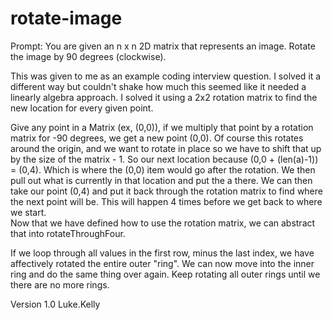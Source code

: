 # rotate-image
Prompt: You are given an n x n 2D matrix that represents an image. Rotate 
 the image by 90 degrees (clockwise).

 This was given to me as an example coding interview question. I solved it 
 a different way but couldn't shake how much this seemed like it needed a 
 linearly algebra approach. I solved it using a 2x2 rotation matrix to find
 the new location for every given point. 
  
  Give any point in a Matrix (ex, (0,0)), if we multiply that point by
  a rotation matrix for -90 degrees, we get a new point (0,0). Of course this
  rotates around the origin, and we want to rotate in place so we have to shift 
  that up by the size of the matrix - 1.  So our next location because (0,0 + (len(a)-1)) = (0,4).
  Which is where the (0,0) item would go after the rotation.  We then pull out what is 
  currently in that location and put the a there.  We can then take our point
  (0,4) and put it back through the rotation matrix to find where the next point
  will be.  This will happen 4 times before we get back to where we start.   
  Now that we have defined how to use the rotation matrix, we can abstract that 
  into rotateThroughFour.  

  If we loop through all values in the first row, minus
  the last index, we have affectively rotated the entire outer "ring".  We can 
  now move into the inner ring and do the same thing
  over again.  Keep rotating all outer rings until we there are no more rings.

 
 Version 1.0
 Luke.Kelly

